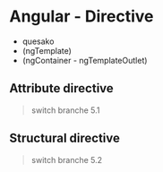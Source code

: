 # Angular - Directive
- quesako
- (ngTemplate)
- (ngContainer - ngTemplateOutlet)

## Attribute directive
> switch branche 5.1

## Structural directive
> switch branche 5.2

